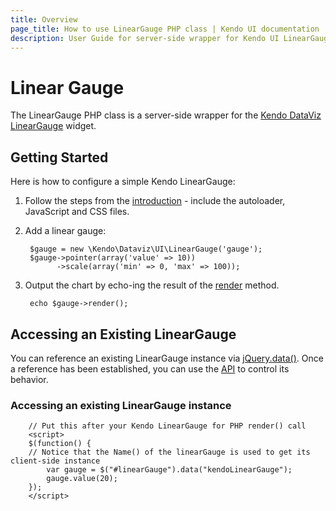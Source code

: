 ```yaml
---
title: Overview
page_title: How to use LinearGauge PHP class | Kendo UI documentation
description: User Guide for server-side wrapper for Kendo UI LinearGauge for PHP.
---
```


# Linear Gauge

The LinearGauge PHP class is a server-side wrapper for the [Kendo DataViz LinearGauge](/api/dataviz/lineargauge) widget.

## Getting Started

Here is how to configure a simple Kendo LinearGauge:

1. Follow the steps from the [introduction](/using-kendo-with/php/introduction) - include the autoloader, JavaScript and CSS files.

1. Add a linear gauge:

        $gauge = new \Kendo\Dataviz\UI\LinearGauge('gauge');
        $gauge->pointer(array('value' => 10))
              ->scale(array('min' => 0, 'max' => 100));

1. Output the chart by echo-ing the result of the [render](/api/wrappers/php/Kendo/UI/Widget#render) method.

        echo $gauge->render();

## Accessing an Existing LinearGauge

You can reference an existing LinearGauge instance via [jQuery.data()](http://api.jquery.com/jQuery.data/).
Once a reference has been established, you can use the [API](/api/dataviz/lineargauge#methods) to control its behavior.

### Accessing an existing LinearGauge instance

        // Put this after your Kendo LinearGauge for PHP render() call
        <script>
        $(function() {
        // Notice that the Name() of the linearGauge is used to get its client-side instance
            var gauge = $("#linearGauge").data("kendoLinearGauge");
            gauge.value(20);
        });
        </script>

